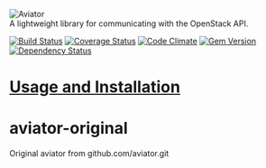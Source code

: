 ![Aviator](https://raw.github.com/aviator/www/gh-pages/images/logo-small.png)
<br/>A lightweight library for communicating with the OpenStack API.

[![Build Status](https://travis-ci.org/aviator/aviator.png?branch=master)](https://travis-ci.org/aviator/aviator)
[![Coverage Status](https://coveralls.io/repos/aviator/aviator/badge.png?branch=master)](https://coveralls.io/r/aviator/aviator?branch=master)
[![Code Climate](https://codeclimate.com/github/aviator/aviator.png)](https://codeclimate.com/github/aviator/aviator)
[![Gem Version](https://badge.fury.io/rb/aviator.png)](http://badge.fury.io/rb/aviator)
[![Dependency Status](https://gemnasium.com/aviator/aviator.png)](https://gemnasium.com/aviator/aviator)


<a href="http://aviator.github.io/www/">Usage and Installation</a>
================================================================================
aviator-original
================================================================================

Original aviator from github.com/aviator.git
